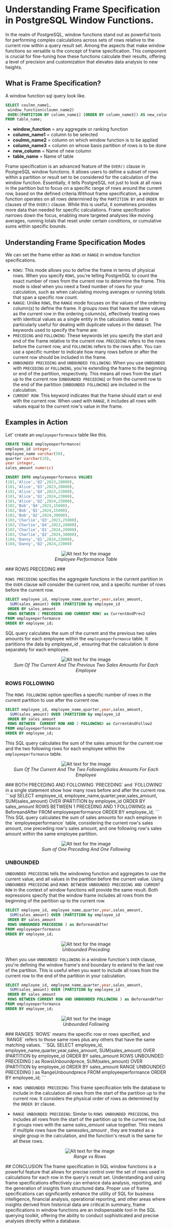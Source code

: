 # Understanding Frame Specification in PostgreSQL Window Functions. #
In the realm of PostgreSQL, window functions stand out as powerful tools for performing complex calculations across sets of rows relative to the current row within a query result set. Among the aspects that make window functions so versatile is the concept of frame specification. This component is crucial for fine-tuning how these functions calculate their results, offering a level of precision and customization that elevates data analysis to new heights.
## What is Frame Specification?
A window function sql query  look like.
```sql
SELECT coulmn_name1, 
 window_function(cloumn_name2)
 OVER([PARTITION BY column_name1] [ORDER BY column_name3]) AS new_column
FROM table_name;
```

- **window_function** = any aggregate or ranking function    
- **column_name1** = column to be selected
- **coulmn_name2** = column on which window function is to be applied
- **column_name3** = column on whose basis partition of rows is to be done
- **new_column** = Name of new column
- **table_name** = Name of table

Frame specification is an advanced feature of the `OVER()` clause in PostgreSQL window functions. It allows users to define a subset of rows within a partition or result set to be considered for the calculation of the window function. Essentially, it tells PostgreSQL not just to look at all rows in the partition but to focus on a specific range of rows around the current row, based on the defined criteria.Without frame specification, a window function operates on all rows determined by the `PARTITION BY` and `ORDER BY` clauses of the `OVER()` clause. While this is useful, it sometimes provides more data than needed for specific calculations. Frame specification narrows down the focus, enabling more targeted analyses like moving averages, running totals that reset under certain conditions, or cumulative sums within specific bounds.

## Understanding Frame Specification Modes
We can set the frame either as `ROWS` or `RANGE` in window function specifications.
* `ROWS`: This mode allows you to define the frame in terms of physical rows. When you specify `ROWS`, you're telling PostgreSQL to count the exact number of rows from the current row to determine the frame. This mode is ideal when you need a fixed number of rows for your calculation, such as when calculating moving averages or running totals that span a specific row count.
* `RANGE`: Unlike `ROWS`, the `RANGE` mode focuses on the values of the ordering column(s) to define the frame. It groups rows that have the same values as the current row in the ordering column(s), effectively treating rows with identical values as a single entity in the calculation. `RANGE` is particularly useful for dealing with duplicate values in the dataset.
The keywords used to specify the frame are:
* `PRECEDING` and `FOLLOWING`: These keywords let you specify the start and end of the frame relative to the current row. `PRECEDING` refers to the rows before the current row, and `FOLLOWING` refers to the rows after. You can use a specific number to indicate how many rows before or after the current row should be included in the frame.
* `UNBOUNDED PRECEDING` and `UNBOUNDED FOLLOWING`: When you use `UNBOUNDED` with `PRECEDING` or `FOLLOWING`, you're extending the frame to the beginning or end of the partition, respectively. This means all rows from the start up to the current row (`UNBOUNDED PRECEDING`) or from the current row to the end of the partition (`UNBOUNDED FOLLOWING`) are included in the calculation.
* `CURRENT ROW`: This keyword indicates that the frame should start or end with the current row. When used with `RANGE`, it includes all rows with values equal to the current row's value in the frame.

## Examples in Action
Let' create an `employeperformnace` table like this.
```sql
CREATE TABLE employeeperformance(
employee_id integer,
employee_name varchar(50),
quarter varchar(10),
year integer,
sales_amount numeric)
```
```sql
INSERT INTO employeeperformance VALUES
(101,'Alice','Q2',2023,20000),
(101,'Alice','Q3',2023,20000),
(101,'Alice','Q4',2023,22000),
(101,'Alice','Q1',2024,23000),
(101,'Alice','Q2',2024,25000),
(102,'Bob','Q4',2023,15000),
(102,'Bob','Q1',2024,15000),
(102,'Bob','Q2',2024,30000),
(103,'Charlie','Q3',2023,25000),
(103,'Charlie','Q4',2023,28000),
(103,'Charlie','Q1',2024,28000),
(103,'Charlie','Q2',2024,30000),
(104,'Danny','Q1',2024,22000),
(104,'Danny','Q2',2024,22000)
```
 <p align="center">
  <img src="https://github.com/anusoosanbaby/DataAnalysis/assets/20100713/da2ddddf-dcbe-42c8-98dd-7b0712b1a5fc" alt="Alt text for the image">
  <br>
  <em>Employee Performance Table</em>
</p>
### ROWS PRECEDING ###

`ROWS PRECEDING` specifies the  aggregate functions in the current partition in the `OVER` clause will consider the current row, and a specific number of rows before the current row.
```sql
SELECT employee_id, employee_name,quarter,year,sales_amount,
  SUM(sales_amount) OVER (PARTITION by employee_id
 ORDER BY sales_amount
 ROWS BETWEEN 2 PRECEDING AND CURRENT ROW) as CurrentAndPrev2
FROM employeeperformance
ORDER BY employee_id;
```
SQL query calculates the sum of the current and the previous two sales amounts for each employee within the `employeeperformance` table. It partitions the data by *employee_id* , ensuring that the calculation is done separately for each employee.

 <p align="center">
  <img src="https://github.com/anusoosanbaby/DataAnalysis/assets/20100713/22975ec0-c024-4a59-8ee0-68c9e72395c5" alt="Alt text for the image">
  <br>
  <em> Sum Of The Current And The Previous Two Sales Amounts For Each Employee</em>
</p>

 
### ROWS FOLLOWING
The `ROWS FOLLOWING` option specifies a specific number of rows in the current partition to use after the current row.
```sql
SELECT employee_id, employee_name,quarter,year,sales_amount,
  SUM(sales_amount) OVER (PARTITION by employee_id
 ORDER BY sales_amount
 ROWS BETWEEN  CURRENT ROW AND 2 FOLLOWING) as CurrentAndFollow2
FROM employeeperformance
ORDER BY employee_id;
```
 This SQL query calculates the sum of the sales amount for the current row and the two following rows for each employee within the `employeeperformance` table.
<p align="center">
  <img src="https://github.com/anusoosanbaby/DataAnalysis/assets/20100713/995fa858-74d0-4a0d-8b40-b186ff51c02f" alt="Alt text for the image">
  <br>
  <em>Sum Of The Current And The Two FollowingSales Amounts For Each Employee</em>
</p>
### BOTH PRECEDING AND FOLLOWING
`PRECEDING` and `FOLLOWING` in a single statement show how many rows before and after the current row.
```sql
SELECT employee_id, employee_name,quarter,year,sales_amount,
  SUM(sales_amount) OVER (PARTITION by employee_id
 ORDER BY sales_amount
 ROWS BETWEEN 1 PRECEDING AND 1 FOLLOWING) as BeforeandAfter
FROM employeeperformance
ORDER BY employee_id;
```
This SQL query calculates the sum of sales amounts for each employee in the `employeeperformance` table, considering the current row's sales amount, one preceding row's sales amount, and one following row's sales amount within the same employee partition.
 
<p align="center">
  <img src="https://github.com/anusoosanbaby/DataAnalysis/assets/20100713/26345896-92d7-469d-b5f9-7c28b2c5a94e" alt="Alt text for the image">
  <br>
  <em>Sum of One Preceding And One Following</em>
</p>

### UNBOUNDED
`UNBOUNDED PRECEDING` tells the windowing function and aggregates to use the current value, and all values in the partition before the current value. Using `UNBOUNDED PRECEDING` and `ROWS BETWEEN UNBOUNDED PRECEDING AND CURRENT ROW` in the context of window functions will provide the same result. Both expressions specify that the window frame includes all rows from the beginning of the partition up to the current row.
```sql
SELECT employee_id, employee_name,quarter,year,sales_amount,
  SUM(sales_amount) OVER (PARTITION by employee_id
 ORDER BY sales_amount
 ROWS UNBOUNDED PRECEDING ) as BeforeandAfter
FROM employeeperformance
ORDER BY employee_id;
```
<p align="center">
  <img src="https://github.com/anusoosanbaby/DataAnalysis/assets/20100713/1effdaa5-46ef-4bc0-9301-a71f867062c1" alt="Alt text for the image">
  <br>
  <em>Unbounded Preceding</em>
</p>

When you use `UNBOUNDED FOLLOWING` in a window function's `OVER` clause, you're defining the window frame's end boundary to extend to the last row of the partition. This is useful when you want to include all rows from the current row to the end of the partition in your calculation.
```SQL
SELECT employee_id, employee_name,quarter,year,sales_amount,
  SUM(sales_amount) OVER (PARTITION by employee_id
 ORDER BY sales_amount
 ROWS BETWEEN CURRENT ROW AND UNBOUNDED FOLLOWING ) as BeforeandAfter
FROM employeeperformance
ORDER BY employee_id;
```
 <p align="center">
  <img src="https://github.com/anusoosanbaby/DataAnalysis/assets/20100713/613f6e61-1aee-48ad-aac0-0d72209017b4" alt="Alt text for the image">
  <br>
  <em>Unbounded Following</em>
</p>
### RANGES
`ROWS` means the specific row or rows specified, and `RANGE` refers to those same rows plus any others that have the same matching values.
```SQL
SELECT employee_id, employee_name,quarter,year,sales_amount,
  SUM(sales_amount) OVER (PARTITION by employee_id
 ORDER BY sales_amount
 ROWS UNBOUNDED PRECEDING ) as RowsUnboundprece,
 SUM(sales_amount) OVER (PARTITION by employee_id
 ORDER BY sales_amount
 RANGE UNBOUNDED PRECEDING ) as RangeUnboundprece
FROM employeeperformance
ORDER BY employee_id;
```

  * `ROWS UNBOUNDED PRECEDING`: This frame specification tells the database to include in the calculation all rows from the start of the partition up to the current row. It considers the physical order of rows as determined by the `ORDER BY` clause.
* `RANGE UNBOUNDED PRECEDING`: Similar to `ROWS UNBOUNDED PRECEDING`, this includes all rows from the start of the partition up to the current row, but it groups rows with the same *sales_amount*  value together. This means if multiple rows have the same*sales_amount* , they are treated as a single group in the calculation, and the function's result is the same for all these rows.
 
    <p align="center">
  <img src="https://github.com/anusoosanbaby/DataAnalysis/assets/20100713/e26c53c7-d56d-44a5-8afd-5cd9a3f47b5a" alt="Alt text for the image">
  <br>
  <em>Range vs Rows</em>
</p>                   
## CONCLUSION
The frame specification in SQL window functions is a powerful feature that allows for precise control over the set of rows used in calculations for each row in the query's result set. Understanding and using frame specifications effectively can enhance data analysis, reporting, and the generation of insights from structured data.  Proper use of frame specifications can significantly enhance the utility of SQL for business intelligence, financial analysis, operational reporting, and other areas where insights derived from historical data are critical.In summary, frame specifications in window functions are an indispensable tool in the SQL querying toolkit, offering the ability to conduct sophisticated and precise analyses directly within a database. 
